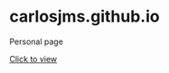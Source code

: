 # carlosjms.github.io
Personal page	

<a href="https://carlosjms.github.io" target="_blank"> Click to view </a>
